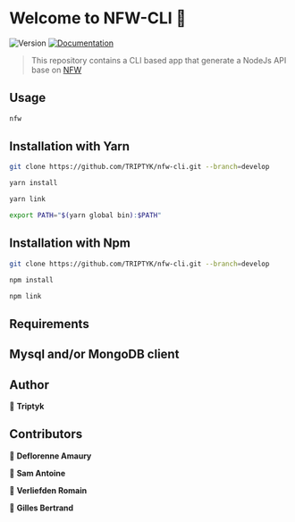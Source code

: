 # Welcome to NFW-CLI 👋
![Version](https://img.shields.io/badge/version-0.0.2-blue.svg?cacheSeconds=2592000)
[![Documentation](https://img.shields.io/badge/documentation-yes-brightgreen.svg)](https://github.com/TRIPTYK/nfw-cli/docs)

> This repository contains a CLI based app that generate a NodeJs API base on [NFW](https://github.com/TRIPTYK/nfw)

## Usage

```sh
nfw
```

## Installation with Yarn

```sh
git clone https://github.com/TRIPTYK/nfw-cli.git --branch=develop
```

```sh
yarn install
```

```sh
yarn link
```

```sh
export PATH="$(yarn global bin):$PATH"
```

## Installation with Npm

```sh
git clone https://github.com/TRIPTYK/nfw-cli.git --branch=develop
```

```sh
npm install
```

```sh
npm link
```

## Requirements
## Mysql and/or MongoDB client

## Author

👤 **Triptyk**

## Contributors

👤 **Deflorenne Amaury**

👤 **Sam Antoine**

👤 **Verliefden Romain**

👤 **Gilles Bertrand**
